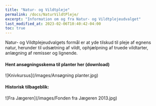 ```yaml
---
title: "Natur- og Vildtpleje"
permalink: /docs/NaturVildtPleje/
excerpt: "Information om og fra Natur- og Vildtplejeudvalget"
last_modified_at: 2023-02-06T10:40:42-04:00
toc: true
---
```

Natur- og Vildtplejeudvalgets formål er at yde tilskud til pleje af egnens natur, herunder til udsætning af vildt, ophjælpning af truede vildtarter, anlægning af remisser og lignende.

#### Hent ansøgningsskema til planter her (download)

![Knivkursus](/images/Ansøgning planter.jpg)

#### Historisk tilbageblik:

![Fra Jægeren](/images/Fonden fra Jægeren 2013.jpg)